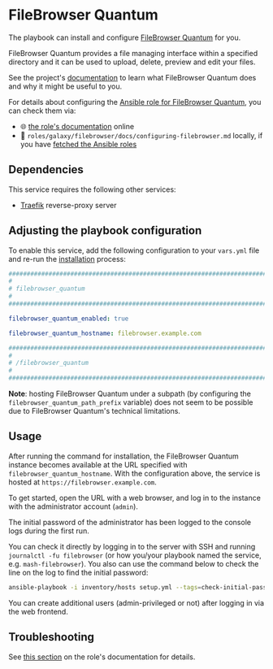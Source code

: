 <!--
SPDX-FileCopyrightText: 2020 - 2024 MDAD project contributors
SPDX-FileCopyrightText: 2020 - 2025 Slavi Pantaleev
SPDX-FileCopyrightText: 2020 Aaron Raimist
SPDX-FileCopyrightText: 2020 Chris van Dijk
SPDX-FileCopyrightText: 2020 Dominik Zajac
SPDX-FileCopyrightText: 2020 Mickaël Cornière
SPDX-FileCopyrightText: 2022 François Darveau
SPDX-FileCopyrightText: 2022 Julian Foad
SPDX-FileCopyrightText: 2022 Warren Bailey
SPDX-FileCopyrightText: 2023 - 2024 MASH project contributors
SPDX-FileCopyrightText: 2023 Antonis Christofides
SPDX-FileCopyrightText: 2023 Felix Stupp
SPDX-FileCopyrightText: 2023 Julian-Samuel Gebühr
SPDX-FileCopyrightText: 2023 Gergely Horváth
SPDX-FileCopyrightText: 2023 Pierre 'McFly' Marty
SPDX-FileCopyrightText: 2024 - 2025 Suguru Hirahara
SPDX-FileCopyrightText: 2024 Philipp Homann

SPDX-License-Identifier: AGPL-3.0-or-later
-->

# FileBrowser Quantum

The playbook can install and configure [FileBrowser Quantum](https://filebrowser.org/) for you.

FileBrowser Quantum provides a file managing interface within a specified directory and it can be used to upload, delete, preview and edit your files.

See the project's [documentation](https://filebrowser.org/) to learn what FileBrowser Quantum does and why it might be useful to you.

For details about configuring the [Ansible role for FileBrowser Quantum](https://codeberg.org/acioustick/ansible-role-filebrowser), you can check them via:
- 🌐 [the role's documentation](https://codeberg.org/acioustick/ansible-role-filebrowser/src/branch/master/docs/configuring-filebrowser.md) online
- 📁 `roles/galaxy/filebrowser/docs/configuring-filebrowser.md` locally, if you have [fetched the Ansible roles](../installing.md)

## Dependencies

This service requires the following other services:

- [Traefik](traefik.md) reverse-proxy server

## Adjusting the playbook configuration

To enable this service, add the following configuration to your `vars.yml` file and re-run the [installation](../installing.md) process:

```yaml
########################################################################
#                                                                      #
# filebrowser_quantum                                                  #
#                                                                      #
########################################################################

filebrowser_quantum_enabled: true

filebrowser_quantum_hostname: filebrowser.example.com

########################################################################
#                                                                      #
# /filebrowser_quantum                                                 #
#                                                                      #
########################################################################
```

**Note**: hosting FileBrowser Quantum under a subpath (by configuring the `filebrowser_quantum_path_prefix` variable) does not seem to be possible due to FileBrowser Quantum's technical limitations.

## Usage

After running the command for installation, the FileBrowser Quantum instance becomes available at the URL specified with `filebrowser_quantum_hostname`. With the configuration above, the service is hosted at `https://filebrowser.example.com`.

To get started, open the URL with a web browser, and log in to the instance with the administrator account (`admin`).

The initial password of the administrator has been logged to the console logs during the first run.

You can check it directly by logging in to the server with SSH and running `journalctl -fu filebrowser` (or how you/your playbook named the service, e.g. `mash-filebrowser`). You also can use the command below to check the line on the log to find the initial password:

```sh
ansible-playbook -i inventory/hosts setup.yml --tags=check-initial-password-filebrowser
```

You can create additional users (admin-privileged or not) after logging in via the web frontend.

## Troubleshooting

See [this section](https://codeberg.org/acioustick/ansible-role-filebrowser/src/branch/master/docs/configuring-filebrowser.md#troubleshooting) on the role's documentation for details.
